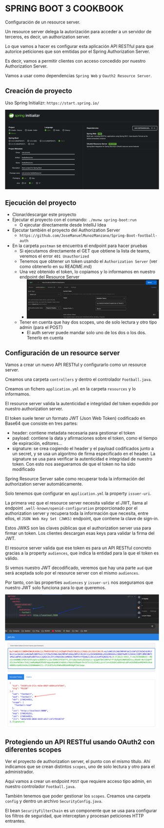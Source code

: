 # SPRING BOOT 3 COOKBOOK

Configuración de un resource server.

Un resource server delega la autorización para acceder a un servidor de terceros, es decir, un authorization server.

Lo que vamos a hacer es configurar esta aplicación API RESTful para que autorice peticiones que son emitidas por el Spring Authorization Server.

Es decir, vamos a permitir clientes con acceso concedido por nuestro Authorization Server.

Vamos a usar como dependencias `Spring Web` y `Oauth2 Resource Server`.

## Creación de proyecto

Uso Spring Initializr: `https://start.spring.io/`

![alt Spring Initialzr](./images/01-Spring-Initializr.png)

## Ejecución del proyecto

- Clonar/descargar este proyecto
- Ejecutar el proyecto con el comando: `./mvnw spring-boot:run`
    - O ejecutar directamente desde IntelliJ Idea
- Ejecutar también el proyecto del Authorization Server
  - `https://github.com/JoseManuelMunozManzano/Spring-Boot-football-auth`
- En la carpeta `postman` se encuentra el endpoint para hacer pruebas
  - Si ejecutamos directamente el GET que obtiene la lista de teams, veremos el error `401 Unauthorized`
  - Tenemos que obtener un token usando el `Authorization Server` (ver como obtenerlo en su README.md)
  - Una vez obtenido el token, lo copiamos y lo informamos en nuestro endpoint del Resource Server
    - ![alt Postman_Config](./images/02-Postman-Config.png)
  - Tener en cuenta que hay dos scopes, uno de solo lectura y otro tipo admin (para el POST)
    - El auth server puede mandar solo uno de los dos o los dos. Tenerlo en cuenta

## Configuración de un resource server

Vamos a crear un nuevo API RESTful y configurarlo como un resource server.

Creamos una carpeta `controllers` y dentro el controlador `Football.java`.

Creamos un fichero `application.yml` en la carpeta `resources` y lo informamos.

El resource server valida la autenticidad e integridad del token expedido por nuestro authorization server.

El token suele tener un formato JWT (Json Web Token) codificado en Base64 que consiste en tres partes:

- header: contiene metadata necesaria para gestionar el token
- payload: contiene la data y afirmaciones sobre el token, como el tiempo de expiración, editores...
- signature: se crea cogiendo el header y el payload codificados junto a un secret, y se usa un algoritmo de firma especificado en el header. La signature se usa para verificar la autenticidad e integridad de nuestro token. Con esto nos asegueramos de que el token no ha sido modificado

Spring Resource Server sabe como recuperar toda la información del authorization server automáticamente.

Solo tenemos que configurar en `application.yml` la property `issuer-uri`.

La primera vez que el resource server necesita validar el JWT, llama al endpoint `.well-known/openid-configuration` proporcionado por el authorization server y recupera toda la información que necesita, entre ellos, el `JSON Web Key Set (JWKS)` endpoint, que contiene la clave de sign-in.

Estos JWKS son las claves públicas que el authorization server usa para firmar un token. Los clientes descargan esas keys para validar la firma del JWT.

El resource server valida que ese token es para un API RESTful concreto gracias a la property `audiences`, que indica la entidad para la que el token es válido.

Si vemos nuestro JWT decodificado, veremos que hay una parte `aud` que será aceptada solo por el resource server con el mismo `audiences`.

Por tanto, con las properties `audiences` y `issuer-uri` nos aseguramos que nuestro JWT solo funciona para lo que queremos.

![alt Audiences-aud](./images/03-Audiences-Aud.png)

## Protegiendo un API RESTful usando OAuth2 con diferentes scopes

Ver el proyecto de authorization server, el punto con el mismo título. Ahí indicamos que se crean distintos `scopes`, uno de solo lectura y otro para el administrador.

Aquí vamos a crear un endpoint `POST` que requiere acceso tipo admin, en nuestro controlador `Football.java`.

También tenemos que poder gestionar los `scopes`. Creamos una carpeta `config` y dentro un archivo `SecurityConfig.java`.

El bean `SecurityFilterChain` es un componente que se usa para configurar los filtros de seguridad, que interceptan y procesan peticiones HTTP entrantes.